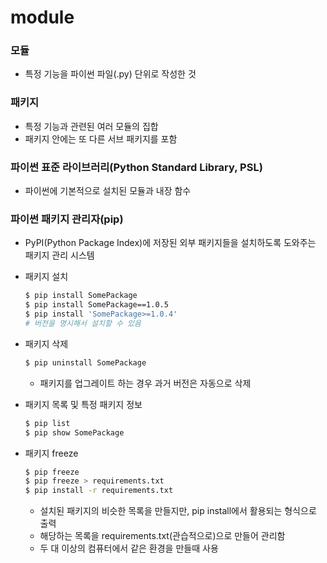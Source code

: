 # module

### 모듈

- 특정 기능을 파이썬 파일(.py) 단위로 작성한 것

### 패키지

- 특정 기능과 관련된 여러 모듈의 집합
- 패키지 안에는 또 다른 서브 패키지를 포함



### 파이썬 표준 라이브러리(Python Standard Library, PSL)

- 파이썬에 기본적으로 설치된 모듈과 내장 함수



### 파이썬 패키지 관리자(pip)

- PyPI(Python Package Index)에 저장된 외부 패키지들을 설치하도록 도와주는 패키지 관리 시스템

- 패키지 설치

  ```bash
  $ pip install SomePackage
  $ pip install SomePackage==1.0.5
  $ pip install 'SomePackage>=1.0.4'
  # 버전을 명시해서 설치할 수 있음
  ```

- 패키지 삭제

  ```bash
  $ pip uninstall SomePackage
  ```

  - 패키지를 업그레이트 하는 경우 과거 버전은 자동으로 삭제

- 패키지 목록 및 특정 패키지 정보

  ```bash
  $ pip list
  $ pip show SomePackage
  ```

- 패키지 freeze

  ```bash
  $ pip freeze
  $ pip freeze > requirements.txt
  $ pip install -r requirements.txt
  ```

  - 설치된 패키지의 비슷한 목록을 만들지만, pip install에서 활용되는 형식으로 출력
  - 해당하는 목록을 requirements.txt(관습적으로)으로 만들어 관리함
  - 두 대 이상의 컴퓨터에서 같은 환경을 만들때 사용

